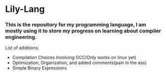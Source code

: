 <h1>Lily-Lang</h1>
<h3>This is the repository for my programming language, I am mostly using it to store my progress on learning about compiler engineering.</h3>

List of additions:
  - Compilation Choices Involving GCC(Only works on linux yet)
  - Optimization, Organization, and added comments(pain in the ass)
  - Simple Binary Expressions
